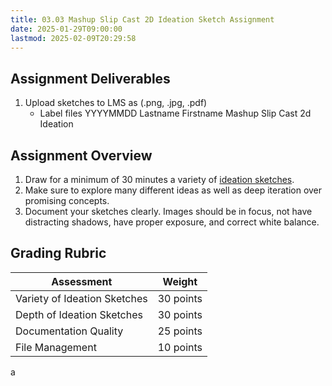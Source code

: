 ```yaml
---
title: 03.03 Mashup Slip Cast 2D Ideation Sketch Assignment
date: 2025-01-29T09:00:00
lastmod: 2025-02-09T20:29:58
---
```


## Assignment Deliverables

1. Upload sketches to LMS as (.png, .jpg, .pdf)
   - Label files YYYYMMDD Lastname Firstname Mashup Slip Cast 2d Ideation

## Assignment Overview

1. Draw for a minimum of 30 minutes a variety of [ideation sketches](../../../../drawing/ideation-sketches.md).
2. Make sure to explore many different ideas as well as deep iteration over promising concepts.
3. Document your sketches clearly. Images should be in focus, not have distracting shadows, have proper exposure, and correct white balance.

## Grading Rubric

<div class="responsive-table-markdown">

| Assessment                   | Weight    |
| ---------------------------- | --------- |
| Variety of Ideation Sketches | 30 points |
| Depth of Ideation Sketches   | 30 points |
| Documentation Quality        | 25 points |
| File Management              | 10 points |

</div>
a
